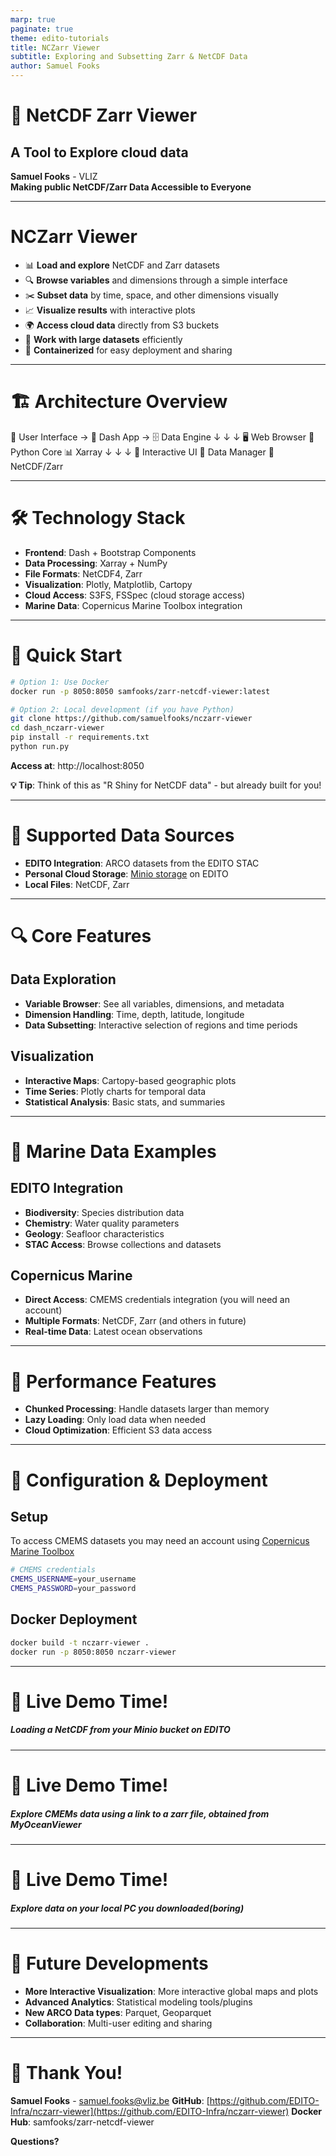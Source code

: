 ```yaml
---
marp: true
paginate: true
theme: edito-tutorials
title: NCZarr Viewer
subtitle: Exploring and Subsetting Zarr & NetCDF Data
author: Samuel Fooks
---
```


# 🌊 NetCDF Zarr Viewer

## A Tool to Explore cloud data
**Samuel Fooks** - VLIZ  
**Making public NetCDF/Zarr Data Accessible to Everyone**

---

# NCZarr Viewer

- 📊 **Load and explore** NetCDF and Zarr datasets
- 🔍 **Browse variables** and dimensions through a simple interface
- ✂️ **Subset data** by time, space, and other dimensions visually
- 📈 **Visualize results** with interactive plots
- 🌍 **Access cloud data** directly from S3 buckets
- 🚀 **Work with large datasets** efficiently
- 🐳 **Containerized** for easy deployment and sharing

---

# 🏗️ Architecture Overview


👤 User Interface  →  🚀 Dash App  →  🗄️ Data Engine
         ↓                   ↓                ↓
    🖥️ Web Browser    🐍 Python Core    📊 Xarray
         ↓                   ↓                ↓
    🎨 Interactive UI   🔧 Data Manager   📁 NetCDF/Zarr

---

# 🛠️ Technology Stack

- **Frontend**: Dash + Bootstrap Components
- **Data Processing**: Xarray + NumPy
- **File Formats**: NetCDF4, Zarr
- **Visualization**: Plotly, Matplotlib, Cartopy 
- **Cloud Access**: S3FS, FSSpec (cloud storage access)
- **Marine Data**: Copernicus Marine Toolbox integration

---

# 🚀 Quick Start


```bash
# Option 1: Use Docker
docker run -p 8050:8050 samfooks/zarr-netcdf-viewer:latest

# Option 2: Local development (if you have Python)
git clone https://github.com/samuelfooks/nczarr-viewer
cd dash_nczarr-viewer
pip install -r requirements.txt
python run.py
```

**Access at**: http://localhost:8050

**💡 Tip**: Think of this as "R Shiny for NetCDF data" - but already built for you!

---

# 📁 Supported Data Sources

- **EDITO Integration**: ARCO datasets from the EDITO STAC
- **Personal Cloud Storage**: [Minio storage](https://datalab.dive.edito.eu/file-explorer) on EDITO
- **Local Files**: NetCDF, Zarr

---

# 🔍 Core Features

## Data Exploration
- **Variable Browser**: See all variables, dimensions, and metadata
- **Dimension Handling**: Time, depth, latitude, longitude
- **Data Subsetting**: Interactive selection of regions and time periods

## Visualization
- **Interactive Maps**: Cartopy-based geographic plots
- **Time Series**: Plotly charts for temporal data
- **Statistical Analysis**: Basic stats, and summaries

---

# 🌊 Marine Data Examples

## EDITO Integration
- **Biodiversity**: Species distribution data
- **Chemistry**: Water quality parameters
- **Geology**: Seafloor characteristics
- **STAC Access**: Browse collections and datasets

## Copernicus Marine 
- **Direct Access**: CMEMS credentials integration (you will need an account)
- **Multiple Formats**: NetCDF, Zarr (and others in future)
- **Real-time Data**: Latest ocean observations

---

# 🚀 Performance Features

- **Chunked Processing**: Handle datasets larger than memory
- **Lazy Loading**: Only load data when needed
- **Cloud Optimization**: Efficient S3 data access

---

# 🔧 Configuration & Deployment

## Setup
To access CMEMS datasets you may need an account using [Copernicus Marine Toolbox](https://help.marine.copernicus.eu/en/articles/7949409-copernicus-marine-toolbox-introduction#h_9172b5c79a)
```bash
# CMEMS credentials
CMEMS_USERNAME=your_username
CMEMS_PASSWORD=your_password
```

## Docker Deployment
```bash
docker build -t nczarr-viewer .
docker run -p 8050:8050 nczarr-viewer
```

---

# 🌊 Live Demo Time! 
##### Loading a NetCDF from your Minio bucket on EDITO


---

# 🌊 Live Demo Time!
##### Explore CMEMs data using a link to a zarr file, obtained from MyOceanViewer


---

# 🌊 Live Demo Time!
##### Explore data on your local PC you downloaded(boring)


---

# 🔮 Future Developments

- **More Interactive Visualization**: More interactive global maps and plots
- **Advanced Analytics**: Statistical modeling tools/plugins
- **New ARCO Data types**: Parquet, Geoparquet
- **Collaboration**: Multi-user editing and sharing

---

# 🌊 Thank You!

**Samuel Fooks** - samuel.fooks@vliz.be 
**GitHub**: [https://github.com/EDITO-Infra/nczarr-viewer](https://github.com/EDITO-Infra/nczarr-viewer)
**Docker Hub**: samfooks/zarr-netcdf-viewer

**Questions?**
